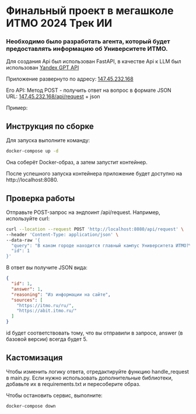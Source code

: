 # Финальный проект в мегашколе ИТМО 2024 Трек ИИ
### Необходимо было  разработать агента, который будет предоставлять информацию об Университете ИТМО.

Для создания Api был использован FastAPI, в качестве Api к LLM был использован [Yandex GPT API](https://yandex.cloud/ru/services/yandexgpt)

Приложение развернуто по адресу: [147.45.232.168](147.45.232.168)    

Его API:
Метод POST - получить ответ на вопрос в формате JSON  
URL: [147.45.232.168/api/request](147.45.232.168/api/request) + json

Пример:





## Инструкция по сборке
Для запуска выполните команду:

```bash
docker-compose up -d
```
Она соберёт Docker-образ, а затем запустит контейнер.

После успешного запуска контейнера приложение будет доступно на http://localhost:8080.

## Проверка работы
Отправьте POST-запрос на эндпоинт /api/request. Например, используйте curl:

```bash
curl --location --request POST 'http://localhost:8080/api/request' \
--header 'Content-Type: application/json' \
--data-raw '{
  "query": "В каком городе находится главный кампус Университета ИТМО?\n1. Москва\n2. Санкт-Петербург\n3. Екатеринбург\n4. Нижний Новгород",
  "id": 1
}'
```
В ответ вы получите JSON вида:

```json
{
  "id": 1,
  "answer": 1,
  "reasoning": "Из информации на сайте",
  "sources": [
    "https://itmo.ru/ru/",
    "https://abit.itmo.ru/"
  ]
}
```

id будет соответствовать тому, что вы отправили в запросе,
answer (в базовой версии) всегда будет 5.
## Кастомизация
Чтобы изменить логику ответа, отредактируйте функцию handle_request в main.py.
Если нужно использовать дополнительные библиотеки, добавьте их в requirements.txt и пересоберите образ.


Чтобы остановить сервис, выполните:

```bash
docker-compose down
```
